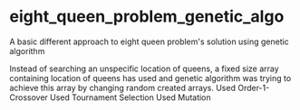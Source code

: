 # eight_queen_problem_genetic_algo
A basic different approach to eight queen problem's solution using genetic algorithm

Instead of searching an unspecific location of queens, a fixed size array containing location of queens has used and genetic algorithm
was trying to achieve this array by changing random created arrays.
Used Order-1-Crossover 
Used Tournament Selection
Used Mutation
